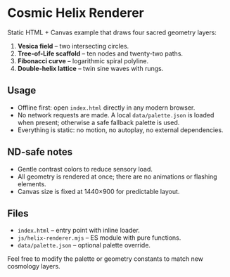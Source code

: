 # Cosmic Helix Renderer

Static HTML + Canvas example that draws four sacred geometry layers:

1. **Vesica field** – two intersecting circles.
2. **Tree-of-Life scaffold** – ten nodes and twenty-two paths.
3. **Fibonacci curve** – logarithmic spiral polyline.
4. **Double-helix lattice** – twin sine waves with rungs.

## Usage
- Offline first: open `index.html` directly in any modern browser.
- No network requests are made. A local `data/palette.json` is loaded when present; otherwise a safe fallback palette is used.
- Everything is static: no motion, no autoplay, no external dependencies.

## ND-safe notes
- Gentle contrast colors to reduce sensory load.
- All geometry is rendered at once; there are no animations or flashing elements.
- Canvas size is fixed at 1440×900 for predictable layout.

## Files
- `index.html` – entry point with inline loader.
- `js/helix-renderer.mjs` – ES module with pure functions.
- `data/palette.json` – optional palette override.

Feel free to modify the palette or geometry constants to match new cosmology layers.
